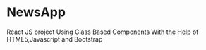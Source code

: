 # NewsApp
React JS project Using Class Based Components With the Help of HTML5,Javascript and Bootstrap 
